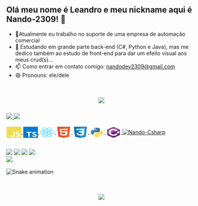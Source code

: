 
## Olá meu nome é Leandro e meu nickname aqui é Nando-2309! 👋



- 🔭Atualmente eu trabalho no suporte de uma empresa de automação comercial
- 🌱 Estudando em grande parte back-end (C#, Python e Java), mas me dedico também ao estudo de front-end para dar um efeito visual aos meus crud(s)...
- 📫 Como entrar em contato comigo: nandodev2309@gmail.com
- 😄 Pronouns: ele/dele


<h1 align="center">
<img src="https://readme-typing-svg.herokuapp.com/?font=Righteous&size=35&center=true&vCenter=true&width=500&height=70&duration=4000&lines=Olá!+👋;+me+chamo+Leandro!;" />
</h1>

<div>
<a href="https://github.com/Nando-2309">
<img loading="lazy" height="180em" src="https://github-readme-stats.vercel.app/api?username=Nando-2309&show_icons=true&theme=radical&include_all_commits=true&count_private=true"/>
<img loading="lazy" height="180em" src="https://github-readme-stats.vercel.app/api/top-langs/?username=Nando-2309&layout=compact&langs_count=7&theme=radical"/>
</div>

<div style="display: inline_block"><br>
  <img align="center" alt="Nando-Js" height="30" width="40" src="https://raw.githubusercontent.com/devicons/devicon/master/icons/javascript/javascript-plain.svg">
  <img align="center" alt="Nando-Ts" height="30" width="40" src="https://raw.githubusercontent.com/devicons/devicon/master/icons/typescript/typescript-plain.svg">
  <img align="center" alt="Nando-React" height="30" width="40" src="https://raw.githubusercontent.com/devicons/devicon/master/icons/react/react-original.svg">
  <img align="center" alt="Nando-HTML" height="30" width="40" src="https://raw.githubusercontent.com/devicons/devicon/master/icons/html5/html5-original.svg">
  <img align="center" alt="Nando-CSS" height="30" width="40" src="https://raw.githubusercontent.com/devicons/devicon/master/icons/css3/css3-original.svg">
  <img align="center" alt="Nando-Python" height="30" width="40" src="https://raw.githubusercontent.com/devicons/devicon/master/icons/python/python-original.svg">
  <img align="center" alt="Nando-Csharp" height="30" width="40" src="https://raw.githubusercontent.com/devicons/devicon/master/icons/csharp/csharp-original.svg">
  <img align="center" alt="Nando-Csharp" height="30" width="40" src="https://cdn.jsdelivr.net/gh/devicons/devicon@latest/icons/angularjs/angularjs-original.svg" />
</div>
  
  ##
  
  <div> 
  <a href="https://instagram.com/leandro_nscmt" target="_blank"><img src="https://img.shields.io/badge/-Instagram-%23E4405F?style=for-the-badge&logo=instagram&logoColor=white" target="_blank"></a>
 <a href="" target="_blank"><img src="https://img.shields.io/badge/Discord-7289DA?style=for-the-badge&logo=discord&logoColor=white" target="_blank"></a> 
  <a href = "mailto:nandodev2309@gmail.com"><img src="https://img.shields.io/badge/-Gmail-%23333?style=for-the-badge&logo=gmail&logoColor=white" target="_blank"></a>
  <a href="" target="_blank"><img src="https://img.shields.io/badge/-LinkedIn-%230077B5?style=for-the-badge&logo=linkedin&logoColor=white" target="_blank"></a> 
  
</div>
 
 <img loading="lazy" height="250em" src="https://github.com/user-attachments/assets/1aef5be1-db57-4cc9-a65c-23b4174e0ee6"/>

 ![Snake animation](https://github.com/seu-usuário-aqui/seu-usuário-aqui/blob/output/github-contribution-grid-snake.svg)



<h1 align="center">
<img src="https://readme-typing-svg.herokuapp.com/?font=Righteous&size=35&center=true&vCenter=true&width=500&height=70&duration=4000&lines=Obrigado+de+❤️pela+atenção!;" />
</h1>
